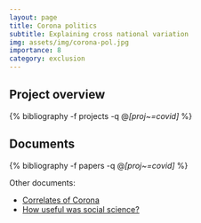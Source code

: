 ```yaml
---
layout: page
title: Corona politics
subtitle: Explaining cross national variation
img: assets/img/corona-pol.jpg
importance: 8
category: exclusion 
---
```


## Project overview

<div class="publications">

  {% bibliography -f projects -q @*[proj~=covid]* %}

</div>

## Documents

<div class="publications">

  {% bibliography -f papers -q @*[proj~=covid]* %}

</div>



Other documents: 
* [Correlates of Corona](https://wzb-ipi.github.io/corona/)
* [How useful was social science?](https://wzb-ipi.github.io/corona/) 

